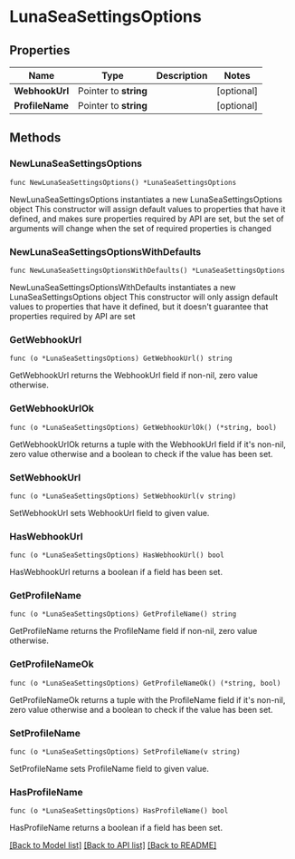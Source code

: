 # LunaSeaSettingsOptions

## Properties

Name | Type | Description | Notes
------------ | ------------- | ------------- | -------------
**WebhookUrl** | Pointer to **string** |  | [optional] 
**ProfileName** | Pointer to **string** |  | [optional] 

## Methods

### NewLunaSeaSettingsOptions

`func NewLunaSeaSettingsOptions() *LunaSeaSettingsOptions`

NewLunaSeaSettingsOptions instantiates a new LunaSeaSettingsOptions object
This constructor will assign default values to properties that have it defined,
and makes sure properties required by API are set, but the set of arguments
will change when the set of required properties is changed

### NewLunaSeaSettingsOptionsWithDefaults

`func NewLunaSeaSettingsOptionsWithDefaults() *LunaSeaSettingsOptions`

NewLunaSeaSettingsOptionsWithDefaults instantiates a new LunaSeaSettingsOptions object
This constructor will only assign default values to properties that have it defined,
but it doesn't guarantee that properties required by API are set

### GetWebhookUrl

`func (o *LunaSeaSettingsOptions) GetWebhookUrl() string`

GetWebhookUrl returns the WebhookUrl field if non-nil, zero value otherwise.

### GetWebhookUrlOk

`func (o *LunaSeaSettingsOptions) GetWebhookUrlOk() (*string, bool)`

GetWebhookUrlOk returns a tuple with the WebhookUrl field if it's non-nil, zero value otherwise
and a boolean to check if the value has been set.

### SetWebhookUrl

`func (o *LunaSeaSettingsOptions) SetWebhookUrl(v string)`

SetWebhookUrl sets WebhookUrl field to given value.

### HasWebhookUrl

`func (o *LunaSeaSettingsOptions) HasWebhookUrl() bool`

HasWebhookUrl returns a boolean if a field has been set.

### GetProfileName

`func (o *LunaSeaSettingsOptions) GetProfileName() string`

GetProfileName returns the ProfileName field if non-nil, zero value otherwise.

### GetProfileNameOk

`func (o *LunaSeaSettingsOptions) GetProfileNameOk() (*string, bool)`

GetProfileNameOk returns a tuple with the ProfileName field if it's non-nil, zero value otherwise
and a boolean to check if the value has been set.

### SetProfileName

`func (o *LunaSeaSettingsOptions) SetProfileName(v string)`

SetProfileName sets ProfileName field to given value.

### HasProfileName

`func (o *LunaSeaSettingsOptions) HasProfileName() bool`

HasProfileName returns a boolean if a field has been set.


[[Back to Model list]](../README.md#documentation-for-models) [[Back to API list]](../README.md#documentation-for-api-endpoints) [[Back to README]](../README.md)


